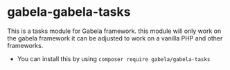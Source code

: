 # gabela-gabela-tasks
This is a tasks module for Gabela framework. this module will only work on the gabela framework it can be adjusted to work on a vanilla PHP and other frameworks.

- You can install this by using `composer require gabela/gabela-tasks`
